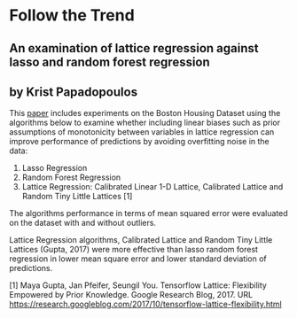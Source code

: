 # Follow the Trend

## An examination of lattice regression against lasso and random forest regression 

## by Krist Papadopoulos

This [paper](https://github.com/kristpapadopoulos/HousePricePredictions/blob/master/CSC2515_Paper_Krist_Papadopoulos.pdf) includes experiments on the Boston Housing Dataset using the algorithms below to examine whether including linear biases such as prior assumptions of monotonicity between variables in lattice regression can improve performance of predictions by avoiding overfitting noise in the data:

1) Lasso Regression
2) Random Forest Regression
3) Lattice Regression: Calibrated Linear 1-D Lattice, Calibrated Lattice and Random Tiny Little Lattices [1]

The algorithms performance in terms of mean squared error were evaluated on the dataset with and without outliers.

Lattice Regression algorithms, Calibrated Lattice and Random Tiny Little Lattices (Gupta, 2017) were more effective than lasso  random forest regression in lower mean square error and lower standard deviation of predictions.

[1] Maya Gupta, Jan Pfeifer, Seungil You.  Tensorflow Lattice: Flexibility Empowered by Prior Knowledge.  Google Research Blog, 2017.  URL  https://research.googleblog.com/2017/10/tensorflow-lattice-flexibility.html

